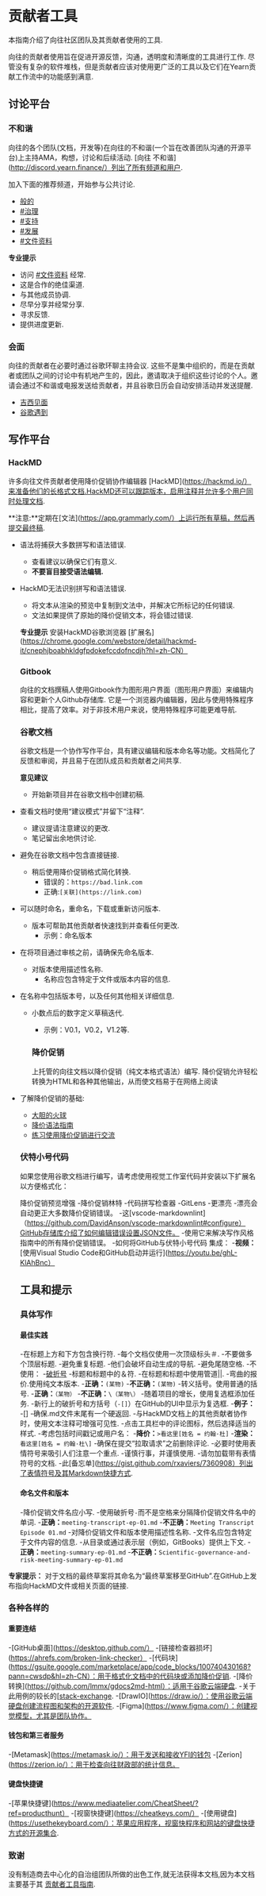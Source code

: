 # 贡献者工具

本指南介绍了向往社区团队及其贡献者使用的工具.

向往的贡献者使用旨在促进开源反馈，沟通，透明度和清晰度的工具进行工作. 尽管没有复杂的软件堆栈，但是贡献者应该对使用更广泛的工具以及它们在Yearn贡献工作流中的功能感到满意.

## 讨论平台

### 不和谐

向往的各个团队(文档，开发等)在向往的不和谐(一个旨在改善团队沟通的开源平台)上主持AMA，构想，讨论和后续活动.
[向往 不和谐](http://discord.yearn.finance/）列出了所有频道和用户.

加入下面的推荐频道，开始参与公共讨论.

- [般的](https://discord.com/channels/734804446353031319/734862139386232902)
- [#治理](https://discord.com/channels/734804446353031319/734805853768777738)
- [#支持](https://discord.com/channels/734804446353031319/734811808401063966)
- [#发展](https://discord.com/channels/734804446353031319/735311380646723684)
- [#文件资料](https://discord.com/channels/734804446353031319/748476302121762866)

**专业提示**

- 访问 [#文件资料](https://discord.com/channels/734804446353031319/748476302121762866) 经常.
 - 这是合作的绝佳渠道.
- 与其他成员协调.
- 尽早分享并经常分享.
- 寻求反馈.
- 提供进度更新.

### 会面

向往的贡献者在必要时通过谷歌环聊主持会议. 这些不是集中组织的，而是在贡献者或团队之间的讨论中有机地产生的，因此，邀请取决于组织这些讨论的个人。邀请会通过不和谐或电报发送给贡献者，并且谷歌日历会自动安排活动并发送提醒.

- [吉西见面](http://meet.jit.si)
- [谷歌遇到](https://meet.google.com/_meet)

## 写作平台

### HackMD

许多向往文件贡献者使用降价促销协作编辑器
[HackMD](https://hackmd.io/）来准备他们的长格式文档.HackMD还可以跟踪版本，启用注释并允许多个用户同时处理文档.

**注意:**定期在[文法](https://app.grammarly.com/）上运行所有草稿，然后再提交最终稿.

- 语法将捕获大多数拼写和语法错误.
  - 查看建议以确保它们有意义.
  - **不要盲目接受语法编辑.**
- HackMD无法识别拼写和语法错误.
  - 将文本从渲染的预览中复制到文法中，并解决它所标记的任何错误.
  - 文法如果提供了原始的降价促销文本，将会错过错误.

  **专业提示**
  安装HackMD谷歌浏览器
  [扩展名](https://chrome.google.com/webstore/detail/hackmd-it/cnephjboabhkldgfpdokefccdofncdjh?hl=zh-CN）

  ### Gitbook
  向往的文档撰稿人使用Gitbook作为图形用户界面（图形用户界面）来编辑内容和更新个人Github存储库. 它是一个浏览器内编辑器，因此与使用特殊程序相比，提高了效率。对于非技术用户来说，使用特殊程序可能更难导航.

  ### 谷歌文档

  谷歌文档是一个协作写作平台，具有建议编辑和版本命名等功能。文档简化了反馈和审阅，并且易于在团队成员和贡献者之间共享.

  **意见建议**

  - 开始新项目并在谷歌文档中创建初稿.
- 查看文档时使用“建议模式”并留下“注释”.
  - 建议提请注意建议的更改.
  - 笔记留出余地供讨论.
- 避免在谷歌文档中包含直接链接.
  - 稍后使用降价促销格式简化转换.
    - 错误的：`https://bad.link.com`
    - 正确:`[关联](https://link.com)`
- 可以随时命名，重命名，下载或重新访问版本.
  - 版本可帮助其他贡献者快速找到并查看任何更改.
    - 示例：命名版本
- 在将项目通过审核之前，请确保先命名版本.
  - 对版本使用描述性名称.
    - 名称应包含特定于文件或版本内容的信息.
- 在名称中包括版本号，以及任何其他相关详细信息.
  - 小数点后的数字定义草稿迭代.
    - 示例：V0.1，V0.2，V1.2等.
    
    ### 降价促销

    上托管的向往文档以降价促销（纯文本格式语法）编写. 降价促销允许轻松转换为HTML和各种其他输出，从而使文档易于在网络上阅读
- 了解降价促销的基础:
  - [大胆的火球](https://daringfireball.net/projects/markdown/)
  - [降价语法指南](https://guides.github.com/features/mastering-markdown/)
  - [练习使用降价促销进行交流](https://lab.github.com/githubtraining/communicating-using-markdown)
  
  ### 伏特小号代码

  如果您使用谷歌文档进行编写，请考虑使用视觉工作室代码并安装以下扩展名以方便格式化：

  降价促销预览增强
-降价促销林特
-代码拼写检查器
-GitLens
-更漂亮
  -漂亮会自动更正大多数降价促销错误。
-这[vscode-markdownlint]（https://github.com/DavidAnson/vscode-markdownlint#configure）GitHub存储库介绍了如何编辑错误设置JSON文件。
  -使用它来解决写作风格指南中的所有降价促销错误。
-如何将GitHub与伏特小号代码
集成：
  -**视频：** 
  [使用Visual Studio Code和GitHub启动并运行](https://youtu.be/ghL-KlAhBnc）

  ## 工具和提示

  ### 具体写作

  #### 最佳实践

  -在标题上方和下方包含换行符.
-每个文档仅使用一次顶级标头＃.
  -不要做多个顶层标题.
-避免重复标题.
  -他们会破坏自动生成的导航.
-避免尾随空格.
-不使用：
  -[破折号](https://en.wikipedia.org/wiki/Wikipedia:Hyphens_and_dashes)
  -标题和标题中的＆符.
  -在标题和标题中使用管道||.
  -弯曲的报价.使用纯文本版本.
    -**正确：**`(某物)`
    -**不正确：**`(某物)`
  -转义括号。使用普通的括号.
    -**正确：**`（某物）`
    -**不正确：**`\（某物\）`
-随着项目的增长，使用复选框添加任务.
  -新行上的破折号和方括号（`-[]`）在GitHub的UI中显示为复选框.
  -**例子：**
    -\[\]
-确保.md文件末尾有一个硬返回.
-与HackMD文档上的其他贡献者协作时，使用文本注释可增强可见性.
  -点击工具栏中的评论图标，然后选择适当的样式.
  -考虑包括时间戳记或用户名：
    -**降价：**`>看这里[姓名 = 约翰·杜]`
    -**渲染：**`看这里[姓名 = 约翰·杜\]`
  -确保在提交“拉取请求”之前删除评论.
-必要时使用表情符号来吸引人们注意一个重点.
  -谨慎行事，并谨慎使用.
    -请勿加载带有表情符号的文档.
  -此[备忘单](https://gist.github.com/rxaviers/7360908）列出了表情符号及其Markdown快捷方式.

  #### 命名文件和版本

  -降价促销文件名应小写.
-使用破折号`-`而不是空格来分隔降价促销文件名中的单词.
  -**正确：**`meeting-transcript-ep-01.md`
  -**不正确：**`Meeting Transcript Episode 01.md`
-对降价促销文件和版本使用描述性名称.
  -文件名应包含特定于文件内容的信息.
    -从目录或通过表示层（例如，GitBooks）提供上下文.
  -**正确：**`meeting-summary-ep-01.md`
  -**不正确：**`Scientific-governance-and-risk-meeting-summary-ep-01.md`

**专家提示：**
对于文档的最终草案将其命名为“最终草案移至GitHub”.在GitHub上发布指向HackMD文件或相关页面的链接.

### 各种各样的

#### 重要连结

-[GitHub桌面](https://desktop.github.com/）
-[链接检查器损坏](https://ahrefs.com/broken-link-checker）
-[代码块](https://gsuite.google.com/marketplace/app/code_blocks/100740430168?pann=cwsdp&hl=zh-CN）：用于格式化文档中的代码块或添加降价促销.
-[降价转换](https://github.com/lmmx/gdocs2md-html）：适用于谷歌云端硬盘.
  -关于此用例的较长的[[stack-exchange](https://webapps.stackexchange.com/questions/44047/how-can-google-docs-and-markdown-play-nice).
-[DrawIO](https://draw.io/）：使用谷歌云端硬盘创建流程图和架构的开源软件.
-[Figma](https://www.figma.com/）：创建视觉模型，尤其是团队协作。

#### 钱包和第三者服务

-[Metamask](https://metamask.io/）：用于发送和接收YFI的钱包
-[Zerion](https://zerion.io/）：用于检查向往财政部的统计信息。

#### 键盘快捷键

-[苹果快捷键](https://www.mediaatelier.com/CheatSheet/?ref=producthunt）
-[视窗快捷键](https://cheatkeys.com/）
-[使用键盘](https://usethekeyboard.com/）：苹果应用程序，视窗快程序和网站的键盘快捷方式的开源集合.

### 致谢

没有制造商去中心化的自治组团队所做的出色工作,就无法获得本文档,因为本文档主要基于其
[贡献者工具指南](https://github.com/makerdao/community-portal/blob/r2d/content/en/contribute/content/contributor-tools.mdx).